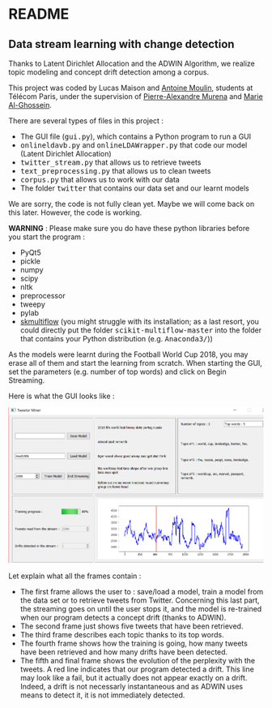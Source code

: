 <h1> README </h1>

<h2> Data stream learning with change detection </h2>

Thanks to Latent Dirichlet Allocation and the ADWIN Algorithm, we realize topic modeling and concept drift detection among a corpus.

This project was coded by Lucas Maison and [Antoine Moulin](https://github.com/moulinantoine/), students at Télécom Paris, under the supervision of [Pierre-Alexandre Murena](https://perso.telecom-paristech.fr/pamurena/) and [Marie Al-Ghossein](https://scholar.google.com/citations?user=0VrHhpwAAAAJ&hl=en).

There are several types of files in this project :
* The GUI file (<tt>gui.py</tt>), which contains a Python program to run a GUI
* <tt>onlineldavb.py</tt> and <tt>onlineLDAWrapper.py</tt> that code our model (Latent Dirichlet Allocation)
* <tt>twitter_stream.py</tt> that allows us to retrieve tweets
* <tt>text_preprocessing.py</tt> that allows us to clean tweets
* <tt>corpus.py</tt> that allows us to work with our data
* The folder <tt>twitter</tt> that contains our data set and our learnt models

We are sorry, the code is not fully clean yet. Maybe we will come back on this later. However, the code is working.

**WARNING** : Please make sure you do have these python libraries before you start the program :
* PyQt5
* pickle
* numpy
* scipy
* nltk
* preprocessor
* tweepy
* pylab
* [skmultiflow](https://scikit-multiflow.github.io/scikit-multiflow/index.html) (you might struggle with its installation; as a last resort, you could directly put the folder <tt>scikit-multiflow-master</tt> into the folder that contains your Python distribution (e.g. <tt>Anaconda3/</tt>))

As the models were learnt during the Football World Cup 2018, you may erase all of them and start the learning from scratch. When starting the GUI, set the parameters (e.g. number of top words) and click on Begin Streaming.

Here is what the GUI looks like : 

![GUI](/GUI.PNG)

Let explain what all the frames contain :
* The first frame allows the user to : save/load a model, train a model from the data set or to retrieve tweets from Twitter. Concerning this last part, the streaming goes on until the user stops it, and the model is re-trained when our program detects a concept drift (thanks to ADWIN).
* The second frame just shows five tweets that have been retrieved.
* The third frame describes each topic thanks to its top words.
* The fourth frame shows how the training is going, how many tweets have been retrieved and how many drifts have been detected.
* The fifth and final frame shows the evolution of the perplexity with the tweets. A red line indicates that our program detected a drift. This line may look like a fail, but it actually does not appear exactly on a drift. Indeed, a drift is not necessarly instantaneous and as ADWIN uses means to detect it, it is not immediately detected.
